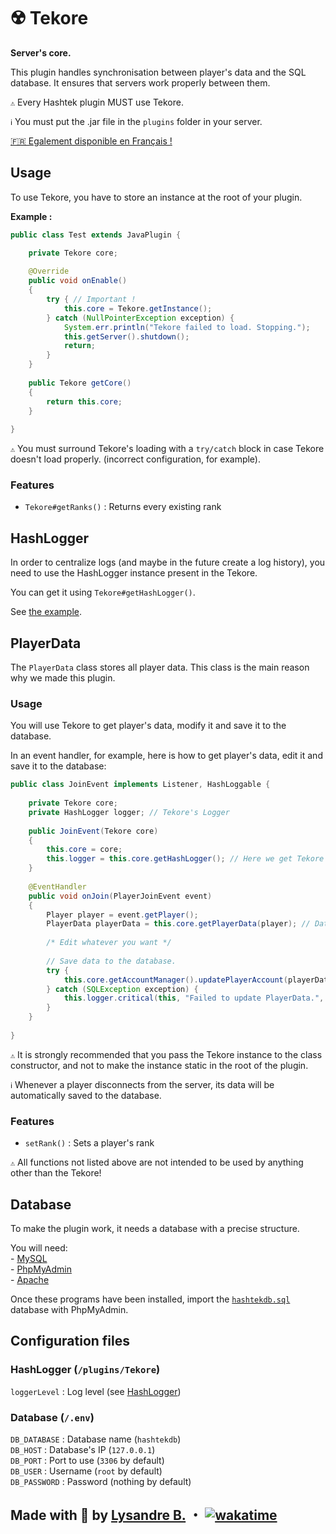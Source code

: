 # ☢️ ️Tekore

**Server's core.**

This plugin handles synchronisation between player's data and the SQL database.
It ensures that servers work properly between them.

`⚠️` Every Hashtek plugin MUST use Tekore.

`ℹ️` You must put the .jar file in the `plugins` folder in your server.

[🇫🇷 Egalement disponible en Français !](https://github.com/hashtek-mc/tekore/blob/main/README.md)

## Usage

To use Tekore, you have to store an instance at the root of your plugin.

**Example :**
```java
public class Test extends JavaPlugin {

    private Tekore core;
    
    @Override
    public void onEnable()
    {
        try { // Important !
            this.core = Tekore.getInstance();
        } catch (NullPointerException exception) {
            System.err.println("Tekore failed to load. Stopping.");
            this.getServer().shutdown();
            return;
        }
    }
    
    public Tekore getCore()
    {
        return this.core;
    }
    
}
```
`⚠️` You must surround Tekore's loading with a `try/catch` block in case Tekore doesn't load properly.
(incorrect configuration, for example).

### Features

* `Tekore#getRanks()` : Returns every existing rank

## HashLogger

In order to centralize logs (and maybe in the future create a log history), you need to use the HashLogger
instance present in the Tekore.

You can get it using `Tekore#getHashLogger()`.

See [the example](#utilisation-1).

## PlayerData

The `PlayerData` class stores all player data.
This class is the main reason why we made this plugin.

### Usage

You will use Tekore to get player's data, modify it and save it to the database.

In an event handler, for example, here is how to get player's data, edit it and save it to the database:

```java
public class JoinEvent implements Listener, HashLoggable {
    
    private Tekore core;
    private HashLogger logger; // Tekore's Logger
    
    public JoinEvent(Tekore core)
    {
        this.core = core;
        this.logger = this.core.getHashLogger(); // Here we get Tekore's logger
    }
    
    @EventHandler
    public void onJoin(PlayerJoinEvent event)
    {
        Player player = event.getPlayer();
        PlayerData playerData = this.core.getPlayerData(player); // Data fetching
        
        /* Edit whatever you want */
        
        // Save data to the database.
        try {
            this.core.getAccountManager().updatePlayerAccount(playerData);
        } catch (SQLException exception) {
            this.logger.critical(this, "Failed to update PlayerData.", exception);
        }
    }
    
}
```

`⚠️` It is strongly recommended that you pass the Tekore instance to the class constructor,
and not to make the instance static in the root of the plugin.

`ℹ️` Whenever a player disconnects from the server, its data will be automatically saved to the database.

### Features

* `setRank()` : Sets a player's rank

`⚠️` All functions not listed above are not intended to be used by anything other than the Tekore!

## Database

To make the plugin work, it needs a database with a precise structure.

You will need:\
\- [MySQL](https://www.mysql.com/)\
\- [PhpMyAdmin](https://www.phpmyadmin.net/)\
\- [Apache](https://httpd.apache.org/)

Once these programs have been installed, import the
[`hashtekdb.sql`](https://github.com/hashtek-mc/hashrc/blob/main/hashtekdb.sql)
database with PhpMyAdmin.

## Configuration files

### HashLogger (`/plugins/Tekore`)

`loggerLevel` : Log level (see [HashLogger](https://github.com/hashtek-mc/hashlogger/blob/main/README.md))

### Database (`/.env`)

`DB_DATABASE` : Database name (`hashtekdb`)\
`DB_HOST` : Database's IP (`127.0.0.1`)\
`DB_PORT` : Port to use (`3306` by default)\
`DB_USER` : Username (`root` by default)\
`DB_PASSWORD` : Password (nothing by default)

## Made with 💜 by [Lysandre B.](https://github.com/Shuvlyy) ・ [![wakatime](https://wakatime.com/badge/user/2f50fe6c-0368-4bef-aa01-3a67193b63f8/project/018d5ee2-0b76-40e6-85c7-41444ac26120.svg)](https://wakatime.com/badge/user/2f50fe6c-0368-4bef-aa01-3a67193b63f8/project/018d5ee2-0b76-40e6-85c7-41444ac26120)